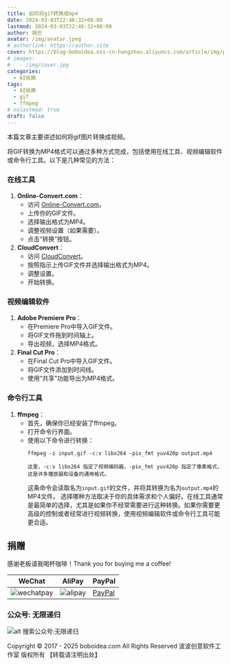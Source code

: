 ```yaml
---
title: 如何将gif转换成mp4
date: 2024-03-03T22:46:32+08:00
lastmod: 2024-03-03T22:46:32+08:00
author: 胡巴
avatar: /img/avatar.jpeg
# authorlink: https://author.site
cover: https://blog-boboidea.oss-cn-hangzhou.aliyuncs.com/article/img/posts/%E5%A6%82%E4%BD%95%E5%B0%86gif%E5%9B%BE%E8%BD%AC%E6%8D%A2%E6%88%90%E8%A7%86%E9%A2%91.jpg
# images:
#   - /img/cover.jpg
categories:
  - AI绘画
tags:
  - AI绘画
  - gif
  - ffmpeg
# nolastmod: true
draft: false
---
```


本篇文章主要讲述如何将gif图片转换成视频。

<!--more-->

将GIF转换为MP4格式可以通过多种方式完成，包括使用在线工具、视频编辑软件或命令行工具。以下是几种常见的方法：
### 在线工具
1. **Online-Convert.com**：
   - 访问 [Online-Convert.com](https://convertio.co/gif-mp4/)。
   - 上传你的GIF文件。
   - 选择输出格式为MP4。
   - 调整视频设置（如果需要）。
   - 点击“转换”按钮。
2. **CloudConvert**：
   - 访问 [CloudConvert](https://cloudconvert.com/gif-to-mp4)。
   - 按照指示上传GIF文件并选择输出格式为MP4。
   - 调整设置。
   - 开始转换。
### 视频编辑软件
1. **Adobe Premiere Pro**：
   - 在Premiere Pro中导入GIF文件。
   - 将GIF文件拖到时间轴上。
   - 导出视频，选择MP4格式。
2. **Final Cut Pro**：
   - 在Final Cut Pro中导入GIF文件。
   - 将GIF文件添加到时间线。
   - 使用“共享”功能导出为MP4格式。
### 命令行工具
1. **ffmpeg**：
   - 首先，确保你已经安装了ffmpeg。
   - 打开命令行界面。
   - 使用以下命令进行转换：
     ```
     ffmpeg -i input.gif -c:v libx264 -pix_fmt yuv420p output.mp4
     
     这里，-c:v libx264 指定了视频编码器，-pix_fmt yuv420p 指定了像素格式，这是许多播放器和设备的通用格式。
     ```
     这条命令会读取名为`input.gif`的文件，并将其转换为名为`output.mp4`的MP4文件。
选择哪种方法取决于你的具体需求和个人偏好。在线工具通常是最简单的选择，尤其是如果你不经常需要进行这种转换。如果你需要更高级的控制或者经常进行视频转换，使用视频编辑软件或命令行工具可能更合适。

<!--qr_code-->

## 捐赠

感谢老板请我喝杯咖啡！Thank you for buying me a coffee!

| WeChat | AliPay | PayPal |
| --- | --- | --- |
| ![wechatpay](https://blog-boboidea.oss-cn-hangzhou.aliyuncs.com/pay/wechat_%E6%94%B6%E6%AC%BE%E7%A0%81.jpg) | ![alipay](https://blog-boboidea.oss-cn-hangzhou.aliyuncs.com/pay/alipay.jpg) | [PayPal](https://paypal.me/JianboQin?country.x=C2&locale.x=zh_XC) |

### 公众号: 无限递归

![alt 搜索公众号:无限递归](https://blog-boboidea.oss-cn-hangzhou.aliyuncs.com/article/img/gongzhonghao.jpeg "无限递归")

<!--declare-declare-->

Copyright &copy; 2017 - 2025 boboidea.com All Rights Reserved 波波创意软件工作室 版权所有 【转载请注明出处】
